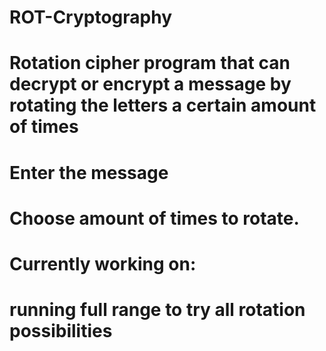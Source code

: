 # ROT-Cryptography
# Rotation cipher program that can decrypt or encrypt a message by rotating the letters a certain amount of times
# Enter the message
# Choose amount of times to rotate. 
#
# Currently working on:
#   running full range to try all rotation possibilities
